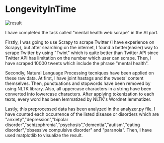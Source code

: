 # LongevityInTime
![result](https://user-images.githubusercontent.com/76619772/170886212-aced2842-1a37-4f93-8588-4c21780beb56.png)

I have completed the task called "mental health web scrape" in the AI part. 

Firstly, I was going to use Scrapy to scrape Twitter (I have experience on Scrapy), but after searching on the internet, I found a better(easier) way to scrape Twitter by using "Twint" which is quite better than Twitter API since Twitter API has limitation on the number which user can scrape. Then, I have scraped 10000 tweets which include the phrase "mental health". 

Secondly, Natural Language Processing tecniques have been applied on these raw data. At first, I have joint hastags and the tweets' content themselves. Then, punctuations and stopwords have been removed by using NLTK library. Also, all uppercase characters in a string have been converted into lowercase characters. After applying tokenization to each texts, every word has been lemmatized by NLTK's Wordnet lemmatizer. 

Lastly, this preprocessed data has been analyzed in the analyzer.py file. I have counted each occurrence of the listed disease or disorders which are "anxiety","depression","bipolar disorder","schizophrenia","psychosis","dementia","autism","eating disorder","obsessive compulsive disorder" and "paranoia". Then, I have used matplotlib to visualize the result.

